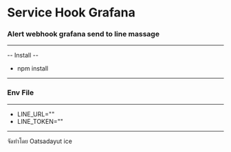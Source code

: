 # Service Hook Grafana
### Alert webhook grafana send to line massage 
-----------------------------------------------------------------------
 -- Install --
 - npm install
-----------------------------------------------------------------------
### Env File 
-----------------------------------------------------------------------
- LINE_URL="<Line Notify Url>"
- LINE_TOKEN="<You Token Line Notify>"
-----------------------------------------------------------------------
จัดทำโดย Oatsadayut ice
